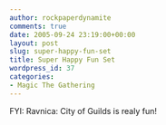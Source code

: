 ```yaml
---
author: rockpaperdynamite
comments: true
date: 2005-09-24 23:19:00+00:00
layout: post
slug: super-happy-fun-set
title: Super Happy Fun Set
wordpress_id: 37
categories:
- Magic The Gathering
---
```


FYI: Ravnica: City of Guilds is realy fun!




